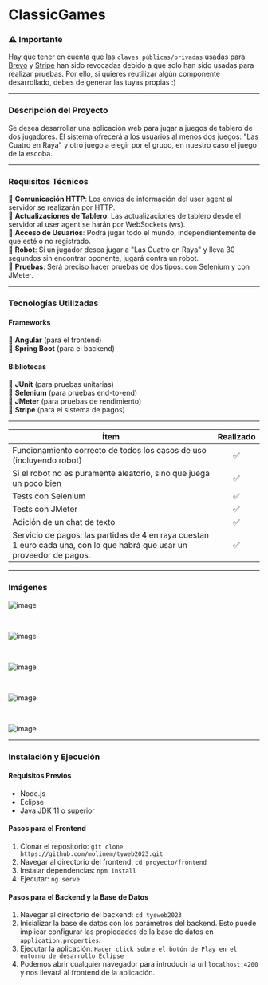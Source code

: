# ClassicGames

### ⚠️ Importante
Hay que tener en cuenta que las `claves públicas/privadas` usadas para [Brevo](https://www.brevo.com/es/) y [Stripe](https://stripe.com/es) han sido revocadas debido a que solo han sido usadas para realizar pruebas. Por ello, si quieres reutilizar algún componente desarrollado, debes de generar las tuyas propias :)
***

### Descripción del Proyecto
Se desea desarrollar una aplicación web para jugar a juegos de tablero de dos jugadores. El sistema ofrecerá a los usuarios al menos dos juegos: "Las Cuatro en Raya" y otro juego a elegir por el grupo, en nuestro caso el juego de la escoba.
***

### Requisitos Técnicos</br>
🔹 **Comunicación HTTP**: Los envíos de información del user agent al servidor se realizarán por HTTP. </br>
🔹 **Actualizaciones de Tablero**: Las actualizaciones de tablero desde el servidor al user agent se harán por WebSockets (ws). </br>
🔹 **Acceso de Usuarios**: Podrá jugar todo el mundo, independientemente de que esté o no registrado.</br>
🔹 **Robot**: Si un jugador desea jugar a "Las Cuatro en Raya" y lleva 30 segundos sin encontrar oponente, jugará contra un robot.</br>
🔹 **Pruebas**: Será preciso hacer pruebas de dos tipos: con Selenium y con JMeter.
***
### Tecnologías Utilizadas

#### Frameworks</br>
🔸 **Angular** (para el frontend) </br>
🔸 **Spring Boot** (para el backend)

#### Bibliotecas</br>
🔸 **JUnit** (para pruebas unitarias) </br>
🔸 **Selenium** (para pruebas end-to-end) </br>
🔸 **JMeter** (para pruebas de rendimiento) </br>
🔸 **Stripe** (para el sistema de pagos) </br>
***

| Ítem                                                                                                      | Realizado |
|-----------------------------------------------------------------------------------------------------------|:--------:|
| Funcionamiento correcto de todos los casos de uso (incluyendo robot)                                       |    ✅    |
| Si el robot no es puramente aleatorio, sino que juega un poco bien                                         |    ✅    |
| Tests con Selenium                                                                                        |    ✅    |
| Tests con JMeter                                                                                          |    ✅    |
| Adición de un chat de texto                                                                               |    ✅    |
| Servicio de pagos: las partidas de 4 en raya cuestan 1 euro cada una, con lo que habrá que usar un proveedor de pagos. |    ✅    |
***
### Imágenes

![image](https://github.com/molinem/tyweb2023/assets/47080025/a1ed4834-e756-4953-a921-2785decd1c11)

<br>

![image](https://github.com/molinem/tyweb2023/assets/47080025/491512d9-d257-44d3-b717-592ca72bc390)

<br>

![image](https://github.com/molinem/tyweb2023/assets/47080025/c8cb74b9-80c3-4f72-b9d5-9ae6c5d27ae5)

<br>

![image](https://github.com/molinem/tyweb2023/assets/47080025/c651cb49-c85d-4550-b7d8-e6a5785d42f8)

<br>

![image](https://github.com/molinem/tyweb2023/assets/47080025/7df947ed-da33-4e9f-99b6-aa91d3bdd5f1)

***

### Instalación y Ejecución
#### Requisitos Previos
- Node.js
- Eclipse
- Java JDK 11 o superior

#### Pasos para el Frontend
1. Clonar el repositorio: `git clone https://github.com/molinem/tyweb2023.git`
2. Navegar al directorio del frontend: `cd proyecto/frontend`
3. Instalar dependencias: `npm install`
4. Ejecutar: `ng serve`

#### Pasos para el Backend y la Base de Datos
1. Navegar al directorio del backend: `cd tysweb2023`
2. Inicializar la base de datos con los parámetros del backend. Esto puede implicar configurar las propiedades de la base de datos en `application.properties`.
4. Ejecutar la aplicación: `Hacer click sobre el botón de Play en el entorno de desarrollo Eclipse`
5. Podemos abrir cualquier navegador para introducir la url `localhost:4200` y nos llevará al frontend de la aplicación.

